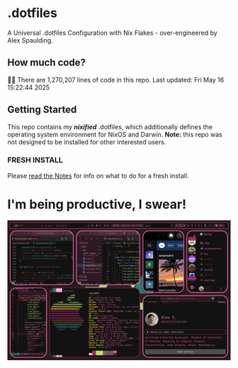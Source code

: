 # .dotfiles
A Universal .dotfiles Configuration with Nix Flakes - over-engineered by Alex Spaulding.

## How much code?
👨‍💻 There are 1,270,207 lines of code in this repo. Last updated: Fri May 16 15:22:44 2025

## Getting Started
This repo contains my ___nixified___ .dotfiles, which additionally defines the operating system environment for NixOS and Darwin.
__Note:__ this repo was not designed to be installed for other interested users.

### FRESH INSTALL
Please [read the Notes](https://github.com/aspauldingcode/.dotfiles/issues/158) for info on what to do for a fresh install.

# I'm being productive, I swear!
![macOS-NIXY](./macOS-NIXY.png)